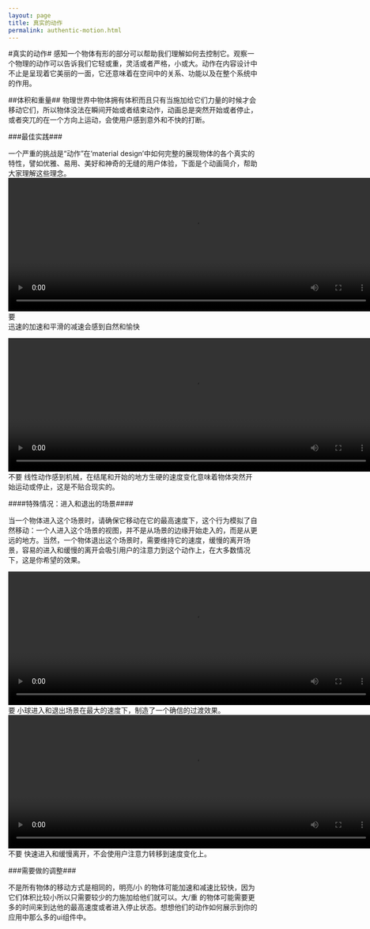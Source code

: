 ```yaml
---
layout: page
title: 真实的动作
permalink: authentic-motion.html
---
```


#真实的动作#
感知一个物体有形的部分可以帮助我们理解如何去控制它。观察一个物理的动作可以告诉我们它轻或重，灵活或者严格，小或大。动作在内容设计中不止是呈现着它美丽的一面，它还意味着在空间中的关系、功能以及在整个系统中的作用。    

##体积和重量##
物理世界中物体拥有体积而且只有当施加给它们力量的时候才会移动它们，所以物体没法在瞬间开始或者结束动作，动画总是突然开始或者停止，或者突兀的在一个方向上运动，会使用户感到意外和不快的打断。    

###最佳实践###

一个严重的挑战是“动作”在‘material design’中如何完整的展现物体的各个真实的特性，譬如优雅、易用、美好和神奇的无缝的用户体验，下面是个动画简介，帮助大家理解这些理念。    
<video crossorigin="anonymous"  loop  controls width="740" height="270">
<source src="http://materialdesign.qiniudn.com/videos/animation-authentic-motion-authenticMotion_massAndWeight_ex1_large_xhdpi.webm" type="video/webm">
</video>    
要   
迅速的加速和平滑的减速会感到自然和愉快    
  
<video crossorigin="anonymous"  loop  controls width="740" height="270">
<source src="http://materialdesign.qiniudn.com/videos/animation-authentic-motion-authenticMotion_massAndWeight_ex2_large_xhdpi.webm" type="video/webm">
</video>   
不要  
线性动作感到机械，在结尾和开始的地方生硬的速度变化意味着物体突然开始运动或停止，这是不贴合现实的。    

####特殊情况：进入和退出的场景####

当一个物体进入这个场景时，请确保它移动在它的最高速度下，这个行为模拟了自然移动：一个人进入这个场景的视图，并不是从场景的边缘开始走入的，而是从更远的地方。当然，一个物体退出这个场景时，需要维持它的速度，缓慢的离开场景，容易的进入和缓慢的离开会吸引用户的注意力到这个动作上，在大多数情况下，这是你希望的效果。   

<video crossorigin="anonymous"  loop  controls width="740" height="270">
<source src="http://materialdesign.qiniudn.com/videos/videos-authenticMotion_massAndWeight_ex3_do_large_xhdpi.webm" type="video/webm">
</video>   
要   
小球进入和退出场景在最大的速度下，制造了一个确信的过渡效果。    
  
<video crossorigin="anonymous"  loop  controls width="740" height="270">
<source src="http://materialdesign.qiniudn.com/videos/animation-authenticmotion-massandweight-authenticmotion_massandweight_example6_large_xhdpi.webm" type="video/webm">
</video>   
不要   
快速进入和缓慢离开，不会使用户注意力转移到速度变化上。

###需要做的调整###

不是所有物体的移动方式是相同的，明亮/小 的物体可能加速和减速比较快，因为它们体积比较小所以只需要较少的力施加给他们就可以。大/重 的物体可能需要更多的时间来到达他的最高速度或者进入停止状态。想想他们的动作如何展示到你的应用中那么多的ui组件中。
